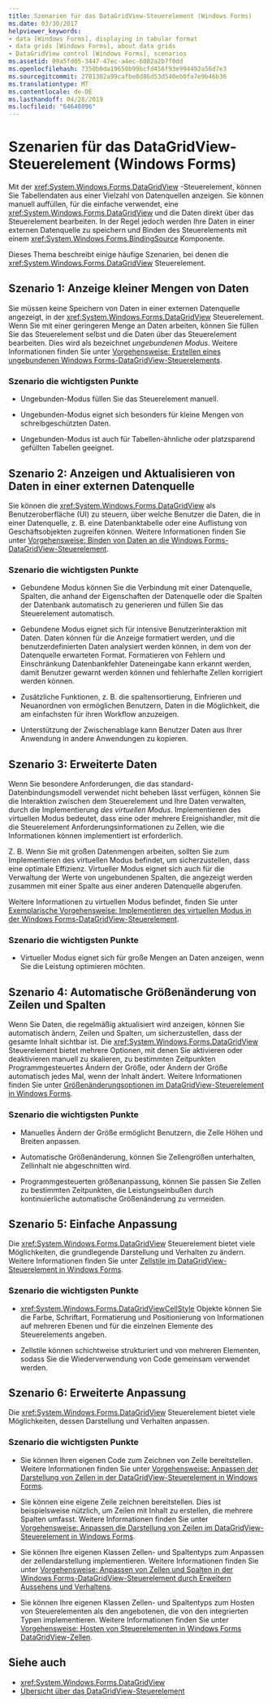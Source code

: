 ```yaml
---
title: Szenarien für das DataGridView-Steuerelement (Windows Forms)
ms.date: 03/30/2017
helpviewer_keywords:
- data [Windows Forms], displaying in tabular format
- data grids [Windows Forms], about data grids
- DataGridView control [Windows Forms], scenarios
ms.assetid: 09a5fd05-3447-47ec-a4ec-6082a2b7f0dd
ms.openlocfilehash: 7350b0da19650b99bcfd456f93e994492a56d7e3
ms.sourcegitcommit: 2701302a99cafbe0d86d53d540eb0fa7e9b46b36
ms.translationtype: MT
ms.contentlocale: de-DE
ms.lasthandoff: 04/28/2019
ms.locfileid: "64648096"
---
```

# <a name="datagridview-control-scenarios-windows-forms"></a>Szenarien für das DataGridView-Steuerelement (Windows Forms)
Mit der <xref:System.Windows.Forms.DataGridView> -Steuerelement, können Sie Tabellendaten aus einer Vielzahl von Datenquellen anzeigen. Sie können manuell auffüllen, für die einfache verwendet, eine <xref:System.Windows.Forms.DataGridView> und die Daten direkt über das Steuerelement bearbeiten. In der Regel jedoch werden Ihre Daten in einer externen Datenquelle zu speichern und Binden des Steuerelements mit einem <xref:System.Windows.Forms.BindingSource> Komponente.  
  
 Dieses Thema beschreibt einige häufige Szenarien, bei denen die <xref:System.Windows.Forms.DataGridView> Steuerelement.  
  
## <a name="scenario-1-displaying-small-amounts-of-data"></a>Szenario 1: Anzeige kleiner Mengen von Daten  
 Sie müssen keine Speichern von Daten in einer externen Datenquelle angezeigt, in der <xref:System.Windows.Forms.DataGridView> Steuerelement. Wenn Sie mit einer geringeren Menge an Daten arbeiten, können Sie füllen Sie das Steuerelement selbst und die Daten über das Steuerelement bearbeiten. Dies wird als bezeichnet *ungebundenen Modus*. Weitere Informationen finden Sie unter [Vorgehensweise: Erstellen eines ungebundenen Windows Forms-DataGridView-Steuerelements](how-to-create-an-unbound-windows-forms-datagridview-control.md).  
  
### <a name="scenario-key-points"></a>Szenario die wichtigsten Punkte  
  
- Ungebunden-Modus füllen Sie das Steuerelement manuell.  
  
- Ungebunden-Modus eignet sich besonders für kleine Mengen von schreibgeschützten Daten.  
  
- Ungebunden-Modus ist auch für Tabellen-ähnliche oder platzsparend gefüllten Tabellen geeignet.  
  
## <a name="scenario-2-viewing-and-updating-data-stored-in-an-external-data-source"></a>Szenario 2: Anzeigen und Aktualisieren von Daten in einer externen Datenquelle  
 Sie können die <xref:System.Windows.Forms.DataGridView> als Benutzeroberfläche (UI) zu steuern, über welche Benutzer die Daten, die in einer Datenquelle, z. B. eine Datenbanktabelle oder eine Auflistung von Geschäftsobjekten zugreifen können. Weitere Informationen finden Sie unter [Vorgehensweise: Binden von Daten an die Windows Forms-DataGridView-Steuerelement](how-to-bind-data-to-the-windows-forms-datagridview-control.md).  
  
### <a name="scenario-key-points"></a>Szenario die wichtigsten Punkte  
  
- Gebundene Modus können Sie die Verbindung mit einer Datenquelle, Spalten, die anhand der Eigenschaften der Datenquelle oder die Spalten der Datenbank automatisch zu generieren und füllen Sie das Steuerelement automatisch.  
  
- Gebundene Modus eignet sich für intensive Benutzerinteraktion mit Daten. Daten können für die Anzeige formatiert werden, und die benutzerdefinierten Daten analysiert werden können, in dem von der Datenquelle erwarteten Format. Formatieren von Fehlern und Einschränkung Datenbankfehler Dateneingabe kann erkannt werden, damit Benutzer gewarnt werden können und fehlerhafte Zellen korrigiert werden können.  
  
- Zusätzliche Funktionen, z. B. die spaltensortierung, Einfrieren und Neuanordnen von ermöglichen Benutzern, Daten in die Möglichkeit, die am einfachsten für ihren Workflow anzuzeigen.  
  
- Unterstützung der Zwischenablage kann Benutzer Daten aus Ihrer Anwendung in andere Anwendungen zu kopieren.  
  
## <a name="scenario-3-advanced-data"></a>Szenario 3: Erweiterte Daten  
 Wenn Sie besondere Anforderungen, die das standard-Datenbindungsmodell verwendet nicht beheben lässt verfügen, können Sie die Interaktion zwischen dem Steuerelement und Ihre Daten verwalten, durch die Implementierung *des virtuellen Modus*. Implementieren des virtuellen Modus bedeutet, dass eine oder mehrere Ereignishandler, mit die die Steuerelement Anforderungsinformationen zu Zellen, wie die Informationen können implementiert ist erforderlich.  
  
 Z. B. Wenn Sie mit großen Datenmengen arbeiten, sollten Sie zum Implementieren des virtuellen Modus befindet, um sicherzustellen, dass eine optimale Effizienz. Virtueller Modus eignet sich auch für die Verwaltung der Werte von ungebundenen Spalten, die angezeigt werden zusammen mit einer Spalte aus einer anderen Datenquelle abgerufen.  
  
 Weitere Informationen zu virtuellen Modus befindet, finden Sie unter [Exemplarische Vorgehensweise: Implementieren des virtuellen Modus in der Windows Forms-DataGridView-Steuerelement](implementing-virtual-mode-wf-datagridview-control.md).  
  
### <a name="scenario-key-points"></a>Szenario die wichtigsten Punkte  
  
- Virtueller Modus eignet sich für große Mengen an Daten anzeigen, wenn Sie die Leistung optimieren möchten.  
  
## <a name="scenario-4-automatically-resizing-rows-and-columns"></a>Szenario 4: Automatische Größenänderung von Zeilen und Spalten  
 Wenn Sie Daten, die regelmäßig aktualisiert wird anzeigen, können Sie automatisch ändern, Zeilen und Spalten, um sicherzustellen, dass der gesamte Inhalt sichtbar ist. Die <xref:System.Windows.Forms.DataGridView> Steuerelement bietet mehrere Optionen, mit denen Sie aktivieren oder deaktivieren manuell zu skalieren, zu bestimmten Zeitpunkten Programmgesteuertes Ändern der Größe, oder Ändern der Größe automatisch jedes Mal, wenn der Inhalt ändert. Weitere Informationen finden Sie unter [Größenänderungsoptionen im DataGridView-Steuerelement in Windows Forms](sizing-options-in-the-windows-forms-datagridview-control.md).  
  
### <a name="scenario-key-points"></a>Szenario die wichtigsten Punkte  
  
- Manuelles Ändern der Größe ermöglicht Benutzern, die Zelle Höhen und Breiten anpassen.  
  
- Automatische Größenänderung, können Sie Zellengrößen unterhalten, Zellinhalt nie abgeschnitten wird.  
  
- Programmgesteuerten größenanpassung, können Sie passen Sie Zellen zu bestimmten Zeitpunkten, die Leistungseinbußen durch kontinuierliche automatische Größenänderung zu vermeiden.  
  
## <a name="scenario-5-simple-customization"></a>Szenario 5: Einfache Anpassung  
 Die <xref:System.Windows.Forms.DataGridView> Steuerelement bietet viele Möglichkeiten, die grundlegende Darstellung und Verhalten zu ändern. Weitere Informationen finden Sie unter [Zellstile im DataGridView-Steuerelement in Windows Forms](cell-styles-in-the-windows-forms-datagridview-control.md).  
  
### <a name="scenario-key-points"></a>Szenario die wichtigsten Punkte  
  
- <xref:System.Windows.Forms.DataGridViewCellStyle> Objekte können Sie die Farbe, Schriftart, Formatierung und Positionierung von Informationen auf mehreren Ebenen und für die einzelnen Elemente des Steuerelements angeben.  
  
- Zellstile können schichtweise strukturiert und von mehreren Elementen, sodass Sie die Wiederverwendung von Code gemeinsam verwendet werden.  
  
## <a name="scenario-6-advanced-customization"></a>Szenario 6: Erweiterte Anpassung  
 Die <xref:System.Windows.Forms.DataGridView> Steuerelement bietet viele Möglichkeiten, dessen Darstellung und Verhalten anpassen.  
  
### <a name="scenario-key-points"></a>Szenario die wichtigsten Punkte  
  
- Sie können Ihren eigenen Code zum Zeichnen von Zelle bereitstellen. Weitere Informationen finden Sie unter [Vorgehensweise: Anpassen der Darstellung von Zellen in der DataGridView-Steuerelement in Windows Forms](customize-the-appearance-of-cells-in-the-datagrid.md).  
  
- Sie können eine eigene Zeile zeichnen bereitstellen. Dies ist beispielsweise nützlich, um Zeilen mit Inhalt zu erstellen, die mehrere Spalten umfasst. Weitere Informationen finden Sie unter [Vorgehensweise: Anpassen die Darstellung von Zeilen im DataGridView-Steuerelement in Windows Forms](customize-the-appearance-of-rows-in-the-datagrid.md).  
  
- Sie können Ihre eigenen Klassen Zellen- und Spaltentyps zum Anpassen der zellendarstellung implementieren. Weitere Informationen finden Sie unter [Vorgehensweise: Anpassen von Zellen und Spalten in der Windows Forms-DataGridView-Steuerelement durch Erweitern Aussehens und Verhaltens](customize-cells-and-columns-in-the-datagrid-by-extending-behavior.md).  
  
- Sie können Ihre eigenen Klassen Zellen- und Spaltentyps zum Hosten von Steuerelementen als den angebotenen, die von den integrierten Typen implementieren. Weitere Informationen finden Sie unter [Vorgehensweise: Hosten von Steuerelementen in Windows Forms DataGridView-Zellen](how-to-host-controls-in-windows-forms-datagridview-cells.md).  
  
## <a name="see-also"></a>Siehe auch

- <xref:System.Windows.Forms.DataGridView>
- [Übersicht über das DataGridView-Steuerelement](datagridview-control-overview-windows-forms.md)
